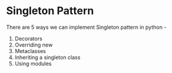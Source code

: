 # Singleton Pattern

There are 5 ways we can implement Singleton pattern in python - 
1. Decorators
2. Overriding new
3. Metaclasses 
4. Inheriting a singleton class
5. Using modules